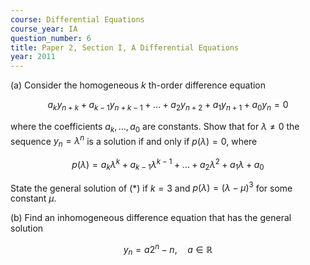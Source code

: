 ```yaml
---
course: Differential Equations
course_year: IA
question_number: 6
title: Paper 2, Section I, A Differential Equations
year: 2011
---
```




(a) Consider the homogeneous $k$ th-order difference equation

$$a_{k} y_{n+k}+a_{k-1} y_{n+k-1}+\ldots+a_{2} y_{n+2}+a_{1} y_{n+1}+a_{0} y_{n}=0$$

where the coefficients $a_{k}, \ldots, a_{0}$ are constants. Show that for $\lambda \neq 0$ the sequence $y_{n}=\lambda^{n}$ is a solution if and only if $p(\lambda)=0$, where

$$p(\lambda)=a_{k} \lambda^{k}+a_{k-1} \lambda^{k-1}+\ldots+a_{2} \lambda^{2}+a_{1} \lambda+a_{0}$$

State the general solution of $(*)$ if $k=3$ and $p(\lambda)=(\lambda-\mu)^{3}$ for some constant $\mu$.

(b) Find an inhomogeneous difference equation that has the general solution

$$y_{n}=a 2^{n}-n, \quad a \in \mathbb{R}$$